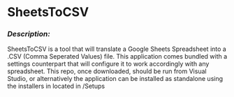 <h1>SheetsToCSV</h1>
<h3><i>Description:</i></h3>
<p>SheetsToCSV is a tool that will translate a Google Sheets Spreadsheet into a .CSV (Comma Seperated Values) file. This application comes bundled with a settings counterpart that will configure it to work accordingly with any spreadsheet. This repo, once downloaded, should be run from Visual Studio, or alternatively the application can be installed as standalone using the installers in located in /Setups </p>
